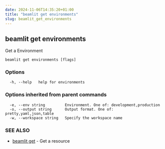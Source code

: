 ```yaml
---
date: 2024-11-06T14:35:20+01:00
title: "beamlit get environments"
slug: beamlit_get_environments
---
```

## beamlit get environments

Get a Environment

```
beamlit get environments [flags]
```

### Options

```
  -h, --help   help for environments
```

### Options inherited from parent commands

```
  -e, --env string         Environment. One of: development,production
  -o, --output string      Output format. One of: pretty,yaml,json,table
  -w, --workspace string   Specify the workspace name
```

### SEE ALSO

* [beamlit get](beamlit_get.md)	 - Get a resource

